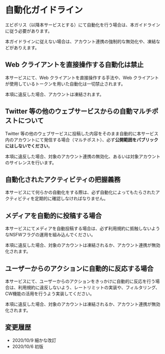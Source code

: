 # 自動化ガイドライン

エビポリス（以降本サービスとする）にて自動化を行う場合は、本ガイドラインに従う必要があります。

本ガイドラインに従えない場合は、アカウント連携の強制的な無効化や、凍結などがありえます。

## Web クライアントを直接操作する自動化は禁止

本サービスにて、Web クライアントを直接操作する手法や、Web クライアントが使用しているトークンを用いた自動化は一切禁止されます。

本項に違反した場合、アカウントは凍結されます。

## Twitter 等の他のウェブサービスからの自動マルチポストについて

Twitter 等の他のウェブサービスに投稿した内容をそのまま自動的に本サービス内のアカウントにて発信する場合（マルチポスト）、必ず**公開範囲をパブリックにはしないでください**。

本項に違反した場合、対象のアカウント連携の無効化、あるいは対象アカウントのサイレンスを行います。

## 自動化されたアクティビティの把握義務

本サービスにて何らかの自動化をする際は、必ず自動化によってもたらされたアクティビティを定期的に確認しなければなりません。

## メディアを自動的に投稿する場合

本サービスにてメディアを自動投稿する場合は、必ず利用規約に抵触しないようなNSFWフラグの運用を組み込んでください。

本項に違反した場合、対象のアカウントは凍結されるか、アカウント連携が無効化されます。

## ユーザーからのアクションに自動的に反応する場合

本サービスにて、ユーザーからのアクションをきっかけに自動的に反応を行う場合は、利用規約に違反しないよう、レートリミットの実装や、フィルタリング、CW機能の活用を行うよう実装してください。

本項に違反した場合、対象のアカウントは凍結されるか、アカウント連携が無効化されます。

## 変更履歴

- 2020/10/9 細かな改訂
- 2020/10/6 初版
